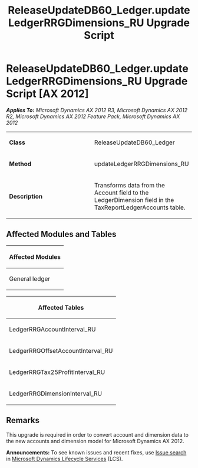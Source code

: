 ﻿---
title: ReleaseUpdateDB60_Ledger.updateLedgerRRGDimensions_RU Upgrade Script
TOCTitle: ReleaseUpdateDB60_Ledger.updateLedgerRRGDimensions_RU Upgrade Script
ms:assetid: 11d73bed-570e-acf2-68fd-37ac714d8665
ms:mtpsurl: https://msdn.microsoft.com/en-us/library/JJ735813(v=AX.60)
ms:contentKeyID: 49706723
ms.date: 05/18/2015
mtps_version: v=AX.60
---

# ReleaseUpdateDB60\_Ledger.updateLedgerRRGDimensions\_RU Upgrade Script [AX 2012]


_**Applies To:** Microsoft Dynamics AX 2012 R3, Microsoft Dynamics AX 2012 R2, Microsoft Dynamics AX 2012 Feature Pack, Microsoft Dynamics AX 2012_

<table>
<colgroup>
<col style="width: 50%" />
<col style="width: 50%" />
</colgroup>
<tbody>
<tr class="odd">
<td><p><strong>Class</strong></p></td>
<td><p>ReleaseUpdateDB60_Ledger</p></td>
</tr>
<tr class="even">
<td><p><strong>Method</strong></p></td>
<td><p>updateLedgerRRGDimensions_RU</p></td>
</tr>
<tr class="odd">
<td><p><strong>Description</strong></p></td>
<td><p>Transforms data from the Account field to the LedgerDimension field in the TaxReportLedgerAccounts table.</p></td>
</tr>
</tbody>
</table>


## Affected Modules and Tables

<table>
<colgroup>
<col style="width: 100%" />
</colgroup>
<thead>
<tr class="header">
<th><p>Affected Modules</p></th>
</tr>
</thead>
<tbody>
<tr class="odd">
<td><p>General ledger</p></td>
</tr>
</tbody>
</table>


<table>
<colgroup>
<col style="width: 100%" />
</colgroup>
<thead>
<tr class="header">
<th><p>Affected Tables</p></th>
</tr>
</thead>
<tbody>
<tr class="odd">
<td><p>LedgerRRGAccountInterval_RU</p></td>
</tr>
<tr class="even">
<td><p>LedgerRRGOffsetAccountInterval_RU</p></td>
</tr>
<tr class="odd">
<td><p>LedgerRRGTax25ProfitInterval_RU</p></td>
</tr>
<tr class="even">
<td><p>LedgerRRGDimensionInterval_RU</p></td>
</tr>
</tbody>
</table>


## Remarks

This upgrade is required in order to convert account and dimension data to the new accounts and dimension model for Microsoft Dynamics AX 2012.

  
**Announcements:** To see known issues and recent fixes, use [Issue search](http://go.microsoft.com/fwlink/?linkid=389258) in [Microsoft Dynamics Lifecycle Services](http://go.microsoft.com/fwlink/?linkid=306505) (LCS).

